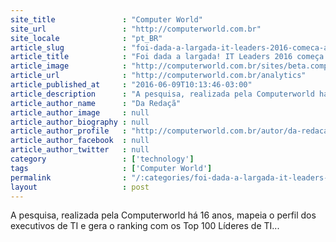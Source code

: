 ```yaml
---
site_title               : "Computer World"
site_url                 : "http://computerworld.com.br"
site_locale              : "pt_BR"
article_slug             : "foi-dada-a-largada-it-leaders-2016-comeca-a-mapear-os-cios-do-brasil"
article_title            : "Foi dada a largada! IT Leaders 2016 começa a mapear os CIOs do Brasil"
article_image            : "http://computerworld.com.br/sites/beta.computerworld.com.br/files/news_articles/it_leaders.jpg"
article_url              : "http://computerworld.com.br/analytics"
article_published_at     : "2016-06-09T10:13:46-03:00"
article_description      : "A pesquisa, realizada pela Computerworld há 16 anos, mapeia o perfil dos executivos de TI e gera o ranking com os Top 100 Líderes de TI..."
article_author_name      : "Da Redaçã"
article_author_image     : null
article_author_biography : null
article_author_profile   : "http://computerworld.com.br/autor/da-redacao"
article_author_facebook  : null
article_author_twitter   : null
category                 : ['technology']
tags                     : ['Computer World']
permalink                : "/:categories/foi-dada-a-largada-it-leaders-2016-comeca-a-mapear-os-cios-do-brasil/"
layout                   : post
---
```


A pesquisa, realizada pela Computerworld há 16 anos, mapeia o perfil dos executivos de TI e gera o ranking com os Top 100 Líderes de TI...
